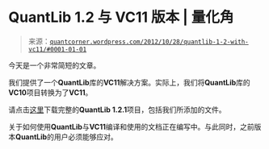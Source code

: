<!--yml

分类：未分类

日期：2024-05-18 08:09:02

-->

# QuantLib 1.2 与 VC11 版本 | 量化角

> 来源：[`quantcorner.wordpress.com/2012/10/28/quantlib-1-2-with-vc11/#0001-01-01`](https://quantcorner.wordpress.com/2012/10/28/quantlib-1-2-with-vc11/#0001-01-01)

今天是一个非常简短的文章。

我们提供了一个**QuantLib**库的**VC11**解决方案。实际上，我们将**QuantLib**库的**VC10**项目转换为了**VC11**。

请点击[这里](https://docs.google.com/open?id=0B4cGI2MhdkteQWRxSEhmbVRmQ1E "QuantLib-1.2.1_VC11")下载完整的**QuantLib 1.2.1**项目，包括我们所添加的文件。

关于如何使用**QuantLib**与**VC11**编译和使用的文档正在编写中。与此同时，之前版本**QuantLib**的用户必须能够应对。
